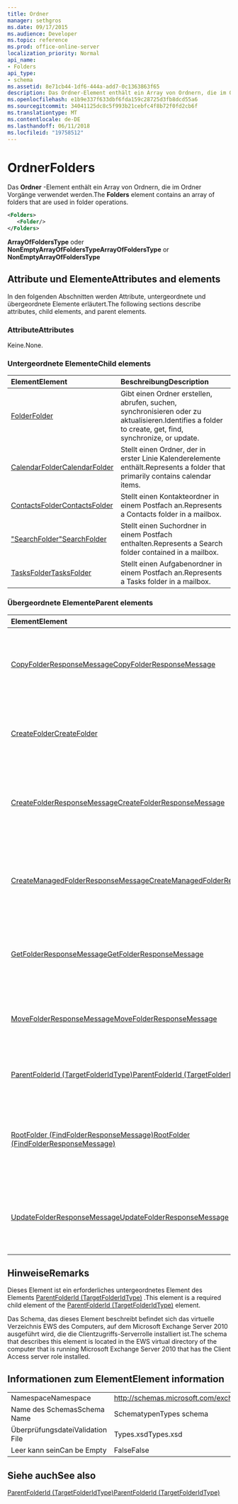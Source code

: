 ```yaml
---
title: Ordner
manager: sethgros
ms.date: 09/17/2015
ms.audience: Developer
ms.topic: reference
ms.prod: office-online-server
localization_priority: Normal
api_name:
- Folders
api_type:
- schema
ms.assetid: 8e71cb44-1df6-444a-add7-0c1363863f65
description: Das Ordner-Element enthält ein Array von Ordnern, die im Ordner Vorgänge verwendet werden.
ms.openlocfilehash: e1b9e337f633dbf6fda159c28725d3fb8dcd55a6
ms.sourcegitcommit: 34041125dc8c5f993b21cebfc4f8b72f0fd2cb6f
ms.translationtype: MT
ms.contentlocale: de-DE
ms.lasthandoff: 06/11/2018
ms.locfileid: "19758512"
---
```

# <a name="folders"></a><span data-ttu-id="93c59-103">Ordner</span><span class="sxs-lookup"><span data-stu-id="93c59-103">Folders</span></span>

<span data-ttu-id="93c59-104">Das **Ordner** -Element enthält ein Array von Ordnern, die im Ordner Vorgänge verwendet werden.</span><span class="sxs-lookup"><span data-stu-id="93c59-104">The **Folders** element contains an array of folders that are used in folder operations.</span></span> 
  
```xml
<Folders>
   <Folder/>
</Folders>
```

 <span data-ttu-id="93c59-105">**ArrayOfFoldersType** oder **NonEmptyArrayOfFoldersType**</span><span class="sxs-lookup"><span data-stu-id="93c59-105">**ArrayOfFoldersType** or **NonEmptyArrayOfFoldersType**</span></span>
## <a name="attributes-and-elements"></a><span data-ttu-id="93c59-106">Attribute und Elemente</span><span class="sxs-lookup"><span data-stu-id="93c59-106">Attributes and elements</span></span>

<span data-ttu-id="93c59-107">In den folgenden Abschnitten werden Attribute, untergeordnete und übergeordnete Elemente erläutert.</span><span class="sxs-lookup"><span data-stu-id="93c59-107">The following sections describe attributes, child elements, and parent elements.</span></span>
  
### <a name="attributes"></a><span data-ttu-id="93c59-108">Attribute</span><span class="sxs-lookup"><span data-stu-id="93c59-108">Attributes</span></span>

<span data-ttu-id="93c59-109">Keine.</span><span class="sxs-lookup"><span data-stu-id="93c59-109">None.</span></span>
  
### <a name="child-elements"></a><span data-ttu-id="93c59-110">Untergeordnete Elemente</span><span class="sxs-lookup"><span data-stu-id="93c59-110">Child elements</span></span>

|<span data-ttu-id="93c59-111">**Element**</span><span class="sxs-lookup"><span data-stu-id="93c59-111">**Element**</span></span>|<span data-ttu-id="93c59-112">**Beschreibung**</span><span class="sxs-lookup"><span data-stu-id="93c59-112">**Description**</span></span>|
|:-----|:-----|
|[<span data-ttu-id="93c59-113">Folder</span><span class="sxs-lookup"><span data-stu-id="93c59-113">Folder</span></span>](folder.md) <br/> |<span data-ttu-id="93c59-114">Gibt einen Ordner erstellen, abrufen, suchen, synchronisieren oder zu aktualisieren.</span><span class="sxs-lookup"><span data-stu-id="93c59-114">Identifies a folder to create, get, find, synchronize, or update.</span></span>  <br/> |
|[<span data-ttu-id="93c59-115">CalendarFolder</span><span class="sxs-lookup"><span data-stu-id="93c59-115">CalendarFolder</span></span>](calendarfolder.md) <br/> |<span data-ttu-id="93c59-116">Stellt einen Ordner, der in erster Linie Kalenderelemente enthält.</span><span class="sxs-lookup"><span data-stu-id="93c59-116">Represents a folder that primarily contains calendar items.</span></span>  <br/> |
|[<span data-ttu-id="93c59-117">ContactsFolder</span><span class="sxs-lookup"><span data-stu-id="93c59-117">ContactsFolder</span></span>](contactsfolder.md) <br/> |<span data-ttu-id="93c59-118">Stellt einen Kontakteordner in einem Postfach an.</span><span class="sxs-lookup"><span data-stu-id="93c59-118">Represents a Contacts folder in a mailbox.</span></span>  <br/> |
|[<span data-ttu-id="93c59-119">"SearchFolder"</span><span class="sxs-lookup"><span data-stu-id="93c59-119">SearchFolder</span></span>](searchfolder.md) <br/> |<span data-ttu-id="93c59-120">Stellt einen Suchordner in einem Postfach enthalten.</span><span class="sxs-lookup"><span data-stu-id="93c59-120">Represents a Search folder contained in a mailbox.</span></span>  <br/> |
|[<span data-ttu-id="93c59-121">TasksFolder</span><span class="sxs-lookup"><span data-stu-id="93c59-121">TasksFolder</span></span>](tasksfolder.md) <br/> |<span data-ttu-id="93c59-122">Stellt einen Aufgabenordner in einem Postfach an.</span><span class="sxs-lookup"><span data-stu-id="93c59-122">Represents a Tasks folder in a mailbox.</span></span>  <br/> |
   
### <a name="parent-elements"></a><span data-ttu-id="93c59-123">Übergeordnete Elemente</span><span class="sxs-lookup"><span data-stu-id="93c59-123">Parent elements</span></span>

|<span data-ttu-id="93c59-124">**Element**</span><span class="sxs-lookup"><span data-stu-id="93c59-124">**Element**</span></span>|<span data-ttu-id="93c59-125">**Beschreibung**</span><span class="sxs-lookup"><span data-stu-id="93c59-125">**Description**</span></span>|
|:-----|:-----|
|[<span data-ttu-id="93c59-126">CopyFolderResponseMessage</span><span class="sxs-lookup"><span data-stu-id="93c59-126">CopyFolderResponseMessage</span></span>](copyfolderresponsemessage.md) <br/> |<span data-ttu-id="93c59-127">Enthält den Status und das Ergebnis einer einzelnen Anforderung [CopyFolder-Vorgang](copyfolder-operation.md) .</span><span class="sxs-lookup"><span data-stu-id="93c59-127">Contains the status and result of a single [CopyFolder operation](copyfolder-operation.md) request.</span></span>  <br/> |
|[<span data-ttu-id="93c59-128">CreateFolder</span><span class="sxs-lookup"><span data-stu-id="93c59-128">CreateFolder</span></span>](createfolder.md) <br/> |<span data-ttu-id="93c59-129">Definiert eine Anforderung an einen Ordner im Exchange-Speicher zu erstellen.</span><span class="sxs-lookup"><span data-stu-id="93c59-129">Defines a request to create a folder in the Exchange store.</span></span>  <br/> |
|[<span data-ttu-id="93c59-130">CreateFolderResponseMessage</span><span class="sxs-lookup"><span data-stu-id="93c59-130">CreateFolderResponseMessage</span></span>](createfolderresponsemessage.md) <br/> |<span data-ttu-id="93c59-131">Enthält den Status und das Ergebnis einer einzelnen Anforderung [CreateFolder-Vorgang](createfolder-operation.md) .</span><span class="sxs-lookup"><span data-stu-id="93c59-131">Contains the status and result of a single [CreateFolder operation](createfolder-operation.md) request.</span></span>  <br/> |
|[<span data-ttu-id="93c59-132">CreateManagedFolderResponseMessage</span><span class="sxs-lookup"><span data-stu-id="93c59-132">CreateManagedFolderResponseMessage</span></span>](createmanagedfolderresponsemessage.md) <br/> |<span data-ttu-id="93c59-133">Enthält den Status und das Ergebnis einer einzelnen Anforderung [CreateManagedFolder Vorgang](createmanagedfolder-operation.md) .</span><span class="sxs-lookup"><span data-stu-id="93c59-133">Contains the status and result of a single [CreateManagedFolder operation](createmanagedfolder-operation.md) request.</span></span>  <br/> |
|[<span data-ttu-id="93c59-134">GetFolderResponseMessage</span><span class="sxs-lookup"><span data-stu-id="93c59-134">GetFolderResponseMessage</span></span>](getfolderresponsemessage.md) <br/> |<span data-ttu-id="93c59-135">Enthält den Status und das Ergebnis einer Anforderung [GetFolder-Vorgang](getfolder-operation.md) .</span><span class="sxs-lookup"><span data-stu-id="93c59-135">Contains the status and result of a [GetFolder operation](getfolder-operation.md) request.</span></span>  <br/> |
|[<span data-ttu-id="93c59-136">MoveFolderResponseMessage</span><span class="sxs-lookup"><span data-stu-id="93c59-136">MoveFolderResponseMessage</span></span>](movefolderresponsemessage.md) <br/> |<span data-ttu-id="93c59-137">Enthält den Status und das Ergebnis einer Anforderung [MoveFolder-Vorgang](movefolder-operation.md) .</span><span class="sxs-lookup"><span data-stu-id="93c59-137">Contains the status and result of a [MoveFolder operation](movefolder-operation.md) request.</span></span>  <br/> |
|[<span data-ttu-id="93c59-138">ParentFolderId (TargetFolderIdType)</span><span class="sxs-lookup"><span data-stu-id="93c59-138">ParentFolderId (TargetFolderIdType)</span></span>](parentfolderid-targetfolderidtype.md) <br/> |<span data-ttu-id="93c59-139">Identifiziert den Ordner, in dem ein neuer Ordner erstellt wird.</span><span class="sxs-lookup"><span data-stu-id="93c59-139">Identifies the folder where a new folder is created.</span></span>  <br/> |
|[<span data-ttu-id="93c59-140">RootFolder (FindFolderResponseMessage)</span><span class="sxs-lookup"><span data-stu-id="93c59-140">RootFolder (FindFolderResponseMessage)</span></span>](rootfolder-findfolderresponsemessage.md) <br/> |<span data-ttu-id="93c59-141">Enthält die Ergebnisse einen einzelner Stammordner während eines [Vorgangs FindFolder](findfolder-operation.md)zu suchen.</span><span class="sxs-lookup"><span data-stu-id="93c59-141">Contains the results from searching a single root folder during a [FindFolder operation](findfolder-operation.md).</span></span>  <br/> |
|[<span data-ttu-id="93c59-142">UpdateFolderResponseMessage</span><span class="sxs-lookup"><span data-stu-id="93c59-142">UpdateFolderResponseMessage</span></span>](updatefolderresponsemessage.md) <br/> |<span data-ttu-id="93c59-143">Enthält den Status und das Ergebnis einer einzelnen Anforderung [UpdateFolder Vorgang](updatefolder-operation.md) .</span><span class="sxs-lookup"><span data-stu-id="93c59-143">Contains the status and result of a single [UpdateFolder operation](updatefolder-operation.md) request.</span></span>  <br/> |
   
## <a name="remarks"></a><span data-ttu-id="93c59-144">Hinweise</span><span class="sxs-lookup"><span data-stu-id="93c59-144">Remarks</span></span>

<span data-ttu-id="93c59-145">Dieses Element ist ein erforderliches untergeordnetes Element des Elements [ParentFolderId (TargetFolderIdType)](parentfolderid-targetfolderidtype.md) .</span><span class="sxs-lookup"><span data-stu-id="93c59-145">This element is a required child element of the [ParentFolderId (TargetFolderIdType)](parentfolderid-targetfolderidtype.md) element.</span></span> 
  
<span data-ttu-id="93c59-146">Das Schema, das dieses Element beschreibt befindet sich das virtuelle Verzeichnis EWS des Computers, auf dem Microsoft Exchange Server 2010 ausgeführt wird, die die Clientzugriffs-Serverrolle installiert ist.</span><span class="sxs-lookup"><span data-stu-id="93c59-146">The schema that describes this element is located in the EWS virtual directory of the computer that is running Microsoft Exchange Server 2010 that has the Client Access server role installed.</span></span>
  
## <a name="element-information"></a><span data-ttu-id="93c59-147">Informationen zum Element</span><span class="sxs-lookup"><span data-stu-id="93c59-147">Element information</span></span>

|||
|:-----|:-----|
|<span data-ttu-id="93c59-148">Namespace</span><span class="sxs-lookup"><span data-stu-id="93c59-148">Namespace</span></span>  <br/> |http://schemas.microsoft.com/exchange/services/2006/types  <br/> |
|<span data-ttu-id="93c59-149">Name des Schemas</span><span class="sxs-lookup"><span data-stu-id="93c59-149">Schema Name</span></span>  <br/> |<span data-ttu-id="93c59-150">Schematypen</span><span class="sxs-lookup"><span data-stu-id="93c59-150">Types schema</span></span>  <br/> |
|<span data-ttu-id="93c59-151">Überprüfungsdatei</span><span class="sxs-lookup"><span data-stu-id="93c59-151">Validation File</span></span>  <br/> |<span data-ttu-id="93c59-152">Types.xsd</span><span class="sxs-lookup"><span data-stu-id="93c59-152">Types.xsd</span></span>  <br/> |
|<span data-ttu-id="93c59-153">Leer kann sein</span><span class="sxs-lookup"><span data-stu-id="93c59-153">Can be Empty</span></span>  <br/> |<span data-ttu-id="93c59-154">False</span><span class="sxs-lookup"><span data-stu-id="93c59-154">False</span></span>  <br/> |
   
## <a name="see-also"></a><span data-ttu-id="93c59-155">Siehe auch</span><span class="sxs-lookup"><span data-stu-id="93c59-155">See also</span></span>



[<span data-ttu-id="93c59-156">ParentFolderId (TargetFolderIdType)</span><span class="sxs-lookup"><span data-stu-id="93c59-156">ParentFolderId (TargetFolderIdType)</span></span>](parentfolderid-targetfolderidtype.md)

